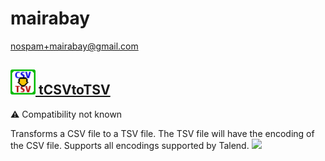 # mairabay
  <nospam+mairabay@gmail.com>

## <a href='./components/tCSVtoTSV/readme.md'><img src='./components/tCSVtoTSV/logo.jpg' width='40' height='40'> tCSVtoTSV</a>
 :warning: Compatibility not known

Transforms a CSV file to a TSV file. The TSV file will have the encoding of the CSV file. Supports all encodings supported by Talend.
<img src='./components/tCSVtoTSV/sample.jpg'>
